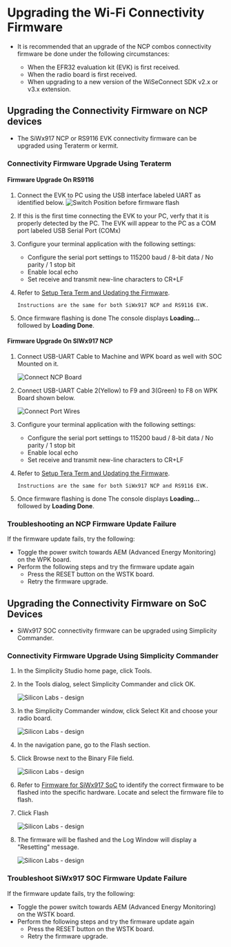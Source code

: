 # Upgrading the Wi-Fi Connectivity Firmware

- It is recommended that an upgrade of the NCP combos connectivity firmware be done under the following circumstances:

  - When the EFR32 evaluation kit (EVK) is first received.
  - When the radio board is first received.
  - When upgrading to a new version of the WiSeConnect SDK v2.x or v3.x extension.

## Upgrading the Connectivity Firmware on NCP devices

- The SiWx917 NCP or RS9116 EVK connectivity firmware can be upgraded using Teraterm or kermit.

### Connectivity Firmware Upgrade Using Teraterm

#### Firmware Upgrade On RS9116

1. Connect the EVK to PC using the USB interface labeled UART as identified below.
![Switch Position before firmware flash](images/rs916-board.png)

2. If this is the first time connecting the EVK to your PC, verfy that it is properly detected by the PC. The EVK will appear to the PC as a COM port labeled USB Serial Port (COMx)

3. Configure your terminal application with the following settings:
   - Configure the serial port settings to 115200 baud / 8-bit data / No parity / 1 stop bit
   - Enable local echo
   - Set receive and transmit new-line characters to CR+LF

4. Refer to [Setup Tera Term and Updating the Firmware](https://docs.silabs.com/rs9116/wiseconnect/2.0/tera-term-setup).

    ```shell
    Instructions are the same for both SiWx917 NCP and RS9116 EVK.
    ```

5. Once firmware flashing is done The console displays **Loading...** followed by **Loading Done**.

#### Firmware Upgrade On SIWx917 NCP

1. Connect USB-UART Cable to Machine and WPK board as well with SOC Mounted on it.

    ![Connect NCP Board](./images/ncp-board-connect.png)

2. Connect USB-UART Cable 2(Yellow) to F9 and 3(Green) to F8 on WPK Board shown below.

    ![Connect Port Wires](./images/connect-board-port.png)

3. Configure your terminal application with the following settings:

   - Configure the serial port settings to 115200 baud / 8-bit data / No parity / 1 stop bit
   - Enable local echo
   - Set receive and transmit new-line characters to CR+LF

4. Refer to [Setup Tera Term and Updating the Firmware](https://docs.silabs.com/rs9116/wiseconnect/2.0/tera-term-setup).

    ```shell
    Instructions are the same for both SiWx917 NCP and RS9116 EVK.
    ```

5. Once firmware flashing is done The console displays **Loading...** followed by **Loading Done**.

### Troubleshooting an NCP Firmware Update Failure

If the firmware update fails, try the following:

- Toggle the power switch towards AEM (Advanced Energy Monitoring) on the WPK board.
- Perform the following steps and try the firmware update again
  - Press the RESET button on the WSTK board.
  - Retry the firmware upgrade.

## Upgrading the Connectivity Firmware on SoC Devices

- SiWx917 SOC connectivity firmware can be upgraded using Simplicity Commander.

### Connectivity Firmware Upgrade Using Simplicity Commander
  
1. In the Simplicity Studio home page, click Tools.
  
2. In the Tools dialog, select Simplicity Commander and click OK.

    ![Silicon Labs - design](./images/select-commander.png)

3. In the Simplicity Commander window, click Select Kit and choose your radio board.

    ![Silicon Labs - design](./images/commander-select-board.png)

4. In the navigation pane, go to the Flash section.

5. Click Browse next to the Binary File field.

    ![Silicon Labs - design](./images/select-flash-option-in-commander.png)

6. Refer to [Firmware for SiWx917 SoC](/matter/<docspace-docleaf-version>/matter-prerequisites/matter-artifacts#siwx917-firmware-for-siwx917-soc) to identify the correct firmware to be flashed into the specific hardware. Locate and select the firmware file to flash.
  
7. Click Flash

    ![Silicon Labs - design](./images/commander-click-flash-button.png)

8. The firmware will be flashed and the Log Window will display a "Resetting" message.

    ![Silicon Labs - design](./images/commander-flash-success.png)

### Troubleshoot SiWx917 SOC Firmware Update Failure

If the firmware update fails, try the following:

- Toggle the power switch towards AEM (Advanced Energy Monitoring) on the WSTK board.
- Perform the following steps and try the firmware update again
  - Press the RESET button on the WSTK board.
  - Retry the firmware upgrade.
  